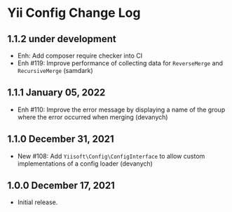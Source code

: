 # Yii Config Change Log

## 1.1.2 under development

- Enh: Add composer require checker into CI
- Enh #119: Improve performance of collecting data for `ReverseMerge` and `RecursiveMerge` (samdark)

## 1.1.1 January 05, 2022

- Enh #110: Improve the error message by displaying a name of the group where the error occurred when merging (devanych)

## 1.1.0 December 31, 2021

- New #108: Add `Yiisoft\Config\ConfigInterface` to allow custom implementations of a config loader (devanych)

## 1.0.0 December 17, 2021

- Initial release.
